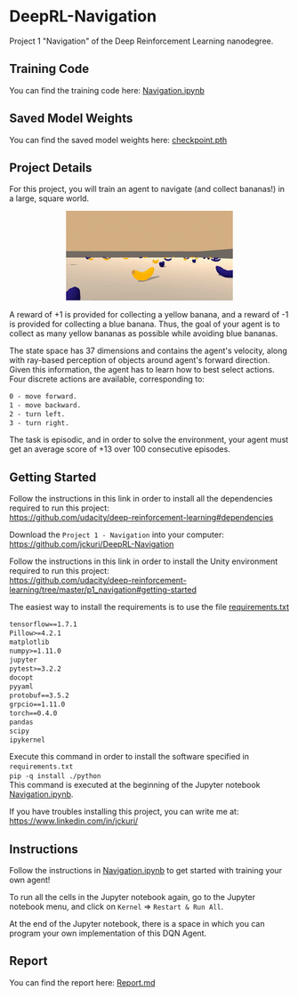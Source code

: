 # DeepRL-Navigation
Project 1 "Navigation" of the Deep Reinforcement Learning nanodegree.

## Training Code

You can find the training code here: [Navigation.ipynb](Navigation.ipynb)

## Saved Model Weights

You can find the saved model weights here: [checkpoint.pth](checkpoint.pth)

## Project Details

For this project, you will train an agent to navigate (and collect bananas!) in a large, square world.

<p align="center">
 <img src="/images/bananas.gif">
</p>

A reward of +1 is provided for collecting a yellow banana, and a reward of -1 is provided for collecting a blue banana. Thus, the goal of your agent is to collect as many yellow bananas as possible while avoiding blue bananas.

The state space has 37 dimensions and contains the agent's velocity, along with ray-based perception of objects around agent's forward direction. Given this information, the agent has to learn how to best select actions. Four discrete actions are available, corresponding to:

    0 - move forward.
    1 - move backward.
    2 - turn left.
    3 - turn right.

The task is episodic, and in order to solve the environment, your agent must get an average score of +13 over 100 consecutive episodes.

## Getting Started

Follow the instructions in this link in order to install all the dependencies required to run this project:<br/>
https://github.com/udacity/deep-reinforcement-learning#dependencies

Download the `Project 1 - Navigation` into your computer:<br/>
https://github.com/jckuri/DeepRL-Navigation

Follow the instructions in this link in order to install the Unity environment required to run this project:<br/>
https://github.com/udacity/deep-reinforcement-learning/tree/master/p1_navigation#getting-started

The easiest way to install the requirements is to use the file [requirements.txt](python/requirements.txt)<br/>
```
tensorflow==1.7.1
Pillow>=4.2.1
matplotlib
numpy>=1.11.0
jupyter
pytest>=3.2.2
docopt
pyyaml
protobuf==3.5.2
grpcio==1.11.0
torch==0.4.0
pandas
scipy
ipykernel
```

Execute this command in order to install the software specified in `requirements.txt`<br/>
`pip -q install ./python`<br/>
This command is executed at the beginning of the Jupyter notebook [Navigation.ipynb](Navigation.ipynb).

If you have troubles installing this project, you can write me at:<br/>
https://www.linkedin.com/in/jckuri/

## Instructions

Follow the instructions in [Navigation.ipynb](Navigation.ipynb) to get started with training your own agent!

To run all the cells in the Jupyter notebook again, go to the Jupyter notebook menu, and click on `Kernel` => `Restart & Run All`.

At the end of the Jupyter notebook, there is a space in which you can program your own implementation of this DQN Agent.

## Report

You can find the report here: [Report.md](Report.md)

